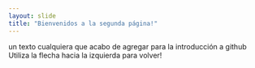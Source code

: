 ```yaml
---
layout: slide
title: "Bienvenidos a la segunda página!"
---
```

un texto cualquiera que acabo de agregar para la introducción a github
Utiliza la flecha hacia la izquierda para volver!
